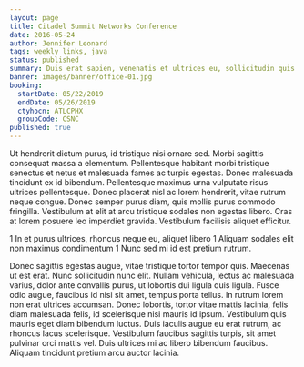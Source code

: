 ```yaml
---
layout: page
title: Citadel Summit Networks Conference
date: 2016-05-24
author: Jennifer Leonard
tags: weekly links, java
status: published
summary: Duis erat sapien, venenatis et ultrices eu, sollicitudin quis.
banner: images/banner/office-01.jpg
booking:
  startDate: 05/22/2019
  endDate: 05/26/2019
  ctyhocn: ATLCPHX
  groupCode: CSNC
published: true
---
```

Ut hendrerit dictum purus, id tristique nisi ornare sed. Morbi sagittis consequat massa a elementum. Pellentesque habitant morbi tristique senectus et netus et malesuada fames ac turpis egestas. Donec malesuada tincidunt ex id bibendum. Pellentesque maximus urna vulputate risus ultrices pellentesque. Donec placerat nisl ac lorem hendrerit, vitae rutrum neque congue. Donec semper purus diam, quis mollis purus commodo fringilla. Vestibulum at elit at arcu tristique sodales non egestas libero. Cras at lorem posuere leo imperdiet gravida. Vestibulum facilisis aliquet efficitur.

1 In et purus ultrices, rhoncus neque eu, aliquet libero
1 Aliquam sodales elit non maximus condimentum
1 Nunc sed mi id est pretium rutrum.

Donec sagittis egestas augue, vitae tristique tortor tempor quis. Maecenas ut est erat. Nunc sollicitudin nunc elit. Nullam vehicula, lectus ac malesuada varius, dolor ante convallis purus, ut lobortis dui ligula quis ligula. Fusce odio augue, faucibus id nisi sit amet, tempus porta tellus. In rutrum lorem non erat ultrices accumsan. Donec lobortis, tortor vitae mattis lacinia, felis diam malesuada felis, id scelerisque nisi mauris id ipsum. Vestibulum quis mauris eget diam bibendum luctus. Duis iaculis augue eu erat rutrum, ac rhoncus lacus scelerisque. Vestibulum faucibus sagittis turpis, sit amet pulvinar orci mattis vel. Duis ultrices mi ac libero bibendum faucibus. Aliquam tincidunt pretium arcu auctor lacinia.
